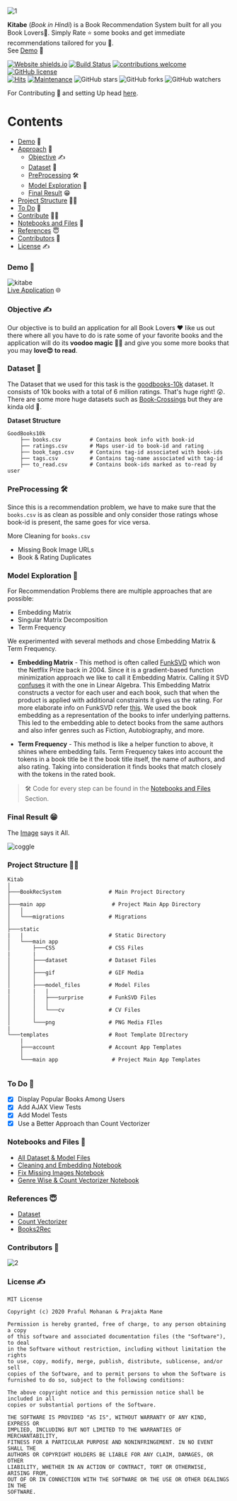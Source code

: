 
![1](https://user-images.githubusercontent.com/45713796/98271308-d18aac80-1fb5-11eb-9db3-dda942cc1b07.png)


**Kitabe** (*Book in Hindi*) is a Book Recommendation System built for all you Book Lovers📖.
Simply Rate ⭐ some books and get immediate recommendations tailored for you 🤩.<br>
See [Demo](#user-content-demo-) 🎥

[![Website shields.io](https://img.shields.io/website-up-down-green-red/http/shields.io.svg)](https://kitabe-app.herokuapp.com/)
[![Build Status](https://travis-ci.com/Praful932/Kitabe.svg?token=XKcoN48yFyATXWUZ6d8j&branch=master)](https://travis-ci.com/Praful932/Kitabe) 
[![contributions welcome](https://img.shields.io/badge/contributions-welcome-brightgreen.svg?style=flat)](https://github.com/Praful932/Kitabe/blob/master/CONTRIBUTING.md)
[![GitHub license](https://img.shields.io/badge/License-MIT-blue.svg)](LICENSE) <br>
[![Hits](https://hits.seeyoufarm.com/api/count/incr/badge.svg?url=https%3A%2F%2Fgithub.com%2FPraful932%2FKitabe&count_bg=%2379C83D&title_bg=%23555555&icon=&icon_color=%23E7E7E7&title=hits&edge_flat=false)](https://hits.seeyoufarm.com)
[![Maintenance](https://img.shields.io/badge/Maintained%3F-yes-green.svg)](https://GitHub.com/Praful932/Kitabe/graphs/commit-activity)
![GitHub stars](https://img.shields.io/github/stars/Praful932/Kitabe?style=social) ![GitHub forks](https://img.shields.io/github/forks/Praful932/Kitabe?style=social) ![GitHub watchers](https://img.shields.io/github/watchers/Praful932/Kitabe?style=social)

For Contributing 💜 and setting Up head [here](https://github.com/Praful932/Kitabe/blob/master/CONTRIBUTING.md).

# Contents
- [Demo](#user-content-demo-) 🎥
- [Approach](#objective-) 🧐
    - [Objective](#objective-) ✍
    - [Dataset](#dataset-) 🧾
    - [PreProcessing](#preprocessing-) 🛠
    - [Model Exploration](#model-exploration-) 🤯
    - [Final Result](#final-result-) 😁
- [Project Structure](#project-structure-%EF%B8%8F) 💁‍♀️
- [To Do](#to-do-) 🎯
- [Contribute](https://github.com/Praful932/Kitabe/blob/master/CONTRIBUTING.md) 🧏‍♂️
- [Notebooks and Files](#notebooks-and-files-) 📓
- [References](#references-) 😇
- [Contributors](#contributors-) 🤗
- [License](#license-) ✍

### Demo 🎥

![kitabe](https://user-images.githubusercontent.com/45713796/98460071-f6a23980-21c6-11eb-881f-ba0f75896751.gif)<br>
[Live Application](https://kitabe-app.herokuapp.com/) 🌐

### Objective ✍
Our objective is to build an application for all Book Lovers ♥ like us out there where all you have to 
do is rate some of your favorite books and the application will do its **voodoo magic** 🧙‍♂️ and give you some more books that you may **love😍 to read**.

### Dataset 🧾
The Dataset that we used for this task is the [goodbooks-10k](https://github.com/zygmuntz/goodbooks-10k) dataset. It consists of 10k books with a total of 6 million ratings. That's huge right! 😮. There are some more huge datasets such as [Book-Crossings](http://www2.informatik.uni-freiburg.de/~cziegler/BX/) but they are kinda old 😬.

**Dataset Structure** 
```
GoodBooks10k 
    ├── books.csv         # Contains book info with book-id                         
    ├── ratings.csv       # Maps user-id to book-id and rating  
    ├── book_tags.csv     # Contains tag-id associated with book-ids
    ├── tags.csv          # Contains tag-name associated with tag-id
    ├── to_read.csv       # Contains book-ids marked as to-read by user  
```

### PreProcessing 🛠
Since this is a recommendation problem, we have to make sure that the `books.csv` is as clean as possible and only consider those ratings whose book-id is present, the same goes for vice versa.

More Cleaning for `books.csv`
- Missing Book Image URLs
- Book & Rating Duplicates

### Model Exploration 🤯
For Recommendation Problems there are multiple approaches that are possible:
- Embedding Matrix
- Singular Matrix Decomposition
- Term Frequency

We experimented with several methods and chose Embedding Matrix & Term Frequency.

- **Embedding Matrix** - This method is often called [FunkSVD](https://www.coursera.org/lecture/matrix-factorization/deriving-funksvd-lyTpD) which won the Netflix Prize back in 2004. Since it is a gradient-based function minimization approach we like to call it Embedding Matrix. Calling it SVD [confuses](https://www.quora.com/What-is-the-difference-between-SVD-and-matrix-factorization-in-context-of-recommendation-engine/answer/Luis-Argerich) it with the one in Linear Algebra. This Embedding Matrix constructs a vector for each user and each book, such that when the product is applied with additional constraints it gives us the rating. For more elaborate info on FunkSVD refer [this](http://sifter.org/~simon/journal/20061211.html). 
We used the book embedding as a representation of the books to infer underlying patterns. This led to the embedding able to detect books from the same authors and also infer genres such as Fiction, Autobiography, and more.

- **Term Frequency** - This method is like a helper function to above, it shines where embedding fails. Term Frequency takes into account the tokens in a book title be it the book title itself, the name of authors, and also rating. Taking into consideration it finds books that match closely with the tokens in the rated book.

> 🛠 Code for every step can be found in the [Notebooks and Files](#notebooks-and-files) Section.

### Final Result 😁
The [Image](https://coggle.it/diagram/X6TOUxlMvSl8FBM4/t/dataset/7083ac4f2de39517a4d97cd9d3d211c11af6e65f9a0034c46d613ff0f9cd5) says it All.

![coggle](https://user-images.githubusercontent.com/45713796/98331008-ae95e200-2021-11eb-915b-892854f88a6e.png)


### Project Structure 💁‍♀️
```
Kitab
│   
├───BookRecSystem               # Main Project Directory
│       
├───main app                     # Project Main App Directory
│   │   
│   └───migrations              # Migrations
│           
├───static          
|   |                           # Static Directory
│   └───main app
│       ├───CSS                 # CSS Files  
|       |                         
│       ├───dataset             # Dataset Files
│       │       
│       ├───gif                 # GIF Media
│       │       
│       ├───model_files         # Model Files
|       |   |      
│       │   ├───surprise        # FunkSVD Files
│       │   │       
│       │   └───cv              # CV Files
│       │           
│       └───png                 # PNG Media FIles
|           
└───templates                   # Root Template DIrectory
    |
    ├───account                 # Account App Templates
    │       
    └───main app                 # Project Main App Templates
               
```            

### To Do 🎯
- [X] Display Popular Books Among Users
- [X] Add AJAX View Tests
- [X] Add Model Tests
- [X] Use a Better Approach than Count Vectorizer

### Notebooks and Files 📓
- [All Dataset & Model Files](https://drive.google.com/drive/folders/1SvuCvfiSxwuF21EvmKyhSkuwjgK7KU6S?usp=sharing)
- [Cleaning and Embedding Notebook](https://drive.google.com/file/d/1wlKiSvYQEXG7xtru5jDQWQwxffaVd9Ap/view?usp=sharing)
- [Fix Missing Images Notebook](https://drive.google.com/file/d/1S0pd5t9oU9a63EdmlXmxhNWGc228W3ke/view?usp=sharing)
- [Genre Wise & Count Vectorizer Notebook](https://drive.google.com/file/d/1LRr4Nm2I2HRJUTXbRea3sK5A1Bvp_lav/view?usp=sharing)

### References 😇

- [Dataset](https://github.com/zygmuntz/goodbooks-10k)
- [Count Vectorizer](https://www.kaggle.com/sasha18/recommend-books-using-count-tfidf-on-titles)
- [Books2Rec](https://github.com/dorukkilitcioglu/books2rec)

### Contributors 🤗
![2](https://contributors-img.web.app/image?repo=Praful932/Kitabe)

### License ✍
```
MIT License

Copyright (c) 2020 Praful Mohanan & Prajakta Mane

Permission is hereby granted, free of charge, to any person obtaining a copy
of this software and associated documentation files (the "Software"), to deal
in the Software without restriction, including without limitation the rights
to use, copy, modify, merge, publish, distribute, sublicense, and/or sell
copies of the Software, and to permit persons to whom the Software is
furnished to do so, subject to the following conditions:

The above copyright notice and this permission notice shall be included in all
copies or substantial portions of the Software.

THE SOFTWARE IS PROVIDED "AS IS", WITHOUT WARRANTY OF ANY KIND, EXPRESS OR
IMPLIED, INCLUDING BUT NOT LIMITED TO THE WARRANTIES OF MERCHANTABILITY,
FITNESS FOR A PARTICULAR PURPOSE AND NONINFRINGEMENT. IN NO EVENT SHALL THE
AUTHORS OR COPYRIGHT HOLDERS BE LIABLE FOR ANY CLAIM, DAMAGES, OR OTHER
LIABILITY, WHETHER IN AN ACTION OF CONTRACT, TORT OR OTHERWISE, ARISING FROM,
OUT OF OR IN CONNECTION WITH THE SOFTWARE OR THE USE OR OTHER DEALINGS IN THE
SOFTWARE.
```


